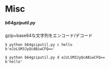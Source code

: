 # Misc

##### b64gziputil.py

gzip+base64な文字列をエンコード/デコード

```
$ python b64gziputil.py c hello 
b'eJzLSM3JyQcABiwCFQ=='

$ python b64gziputil.py d eJzLSM3JyQcABiwCFQ== 
b'hello'
```

